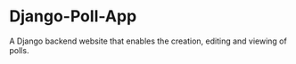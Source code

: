# Django-Poll-App
A Django backend website that enables the creation, editing and viewing of polls.
